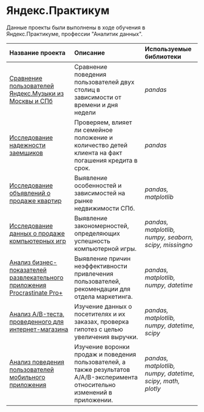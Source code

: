 # Яндекс.Практикум


Данные проекты были выполнены в ходе обучения в Яндекс.Практикуме, профессии "Аналитик данных".

| Название проекта | Описание | Используемые библиотеки | 
| :---------------------- | :---------------------- | :---------------------- |
| [Сравнение пользователей Яндекс.Музыки из Москвы и СПб](https://github.com/MukhinaM/Yandex-Practicum/tree/main/Yandex%20Music) | Сравнение поведения пользователей двух столиц в зависимости от времени и дня недели | *pandas* |
| [Исследование надежности заемщиков](https://github.com/MukhinaM/Yandex-Practicum/tree/main/Credits) | Проверяем, влияет ли семейное положение и количество детей клиента на факт погашения кредита в срок. | *pandas* |
| [Исследование объявлений о продаже квартир](https://github.com/MukhinaM/Yandex-Practicum/tree/main/Real%20Estate) | Выявление особенностей и зависимостей на рынке недвижимости СПб. | *pandas, matplotlib* |
| [Исследование данных о продаже компьютерных игр](https://github.com/MukhinaM/Yandex-Practicum/tree/main/Games) | Выявление закономерностей, определяющих успешность компьютерной игры. | *pandas, matplotlib, numpy, seaborn, scipy, missingno* |
| [Анализ бизнес-показателей развлекательного приложения Procrastinate Pro+](https://github.com/MukhinaM/Yandex-Practicum/tree/main/Entertainment%20App) | Выявление причин неэффективности привлечения пользователей, рекомендации для отдела маркетинга. | *pandas, matplotlib, numpy, datetime* |
| [Анализ A/B-теста, проведенного для интернет-магазина](https://github.com/MukhinaM/Yandex-Practicum/tree/main/E-Commerce) | Изучение данных о посетителях и их заказах, проверка гипотез с целью увеличения выручки. | *pandas, matplotlib, numpy, datetime, scipy* |
| [Анализ поведения пользователей мобильного приложения](https://github.com/MukhinaM/Yandex-Practicum/tree/main/App%20Update) | Изучение воронки продаж и поведения пользователей, а также результатов A/A/B-эксперимента относительно изменений в приложении. | *pandas, matplotlib, numpy, datetime, scipy, math, plotly* |
